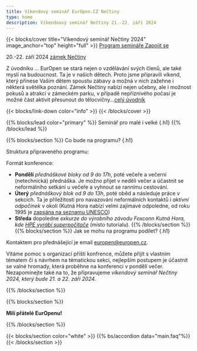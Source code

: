 ```yaml
---
title: Víkendový seminář EurOpen.CZ Nečtiny
type: home
description: Víkendnový seminář Nečtiny 21.-22. září 2024
---
```


{{< blocks/cover title="Víkendový seminář Nečtiny 2024" image_anchor="top" height="full" >}}
<a class="btn btn-lg btn-primary me-3 mb-4" href="#td-block-2">
  Program semináře
</a>
<a class="btn btn-lg btn-secondary me-3 mb-4" href="#td-block-3">
  Zapojit se
</a>
<p class="lead mt-3 mb-3 fw-bold">
20.-22. září 2024 <a href="https://www.zameknectiny.cz/">zámek Nečtiny</a>
</p>
<p class="lead mt-3 mb-3">Z úvodníku ... EurOpen se stará nejen o vzdělávání svých členů, ale také myslí na budoucnost. Ta je v našich
dětech. Proto jsme připravili víkend, který přinese Vašim dětem spoustu zábavy a možná v nich
zažehne i některá světélka poznání. Zámek Nečtiny nabízí nejen učebny, ale i možnost pokusů a
atrakcí v zámeckém parku, v případě nepříznivého počasí je možné část aktivit přesunout do
tělocvičny...<a href="#td-block-4">celý úvodník</a> </p>

{{< blocks/link-down color="info" >}}
{{< /blocks/cover >}}

{{% blocks/lead color="primary" %}}
Seminář pro malé i velké
{.h1}
{{% /blocks/lead %}}


{{% blocks/section %}}
Co bude na programu?
{.h1}


<!--<a class="btn btn-lg btn-primary me-3 mb-4" href="https://europen.zcu.cz/Anot/56/56poz.pdf">
  Pozvánka (PDF)
</a>
<a class="btn btn-lg btn-primary me-3 mb-4" href="https://form.simpleshop.cz/8ozyW/">
  Přihlásit se
</a>-->

Struktura připraveného programu:

Formát konference:
- **Pondělí** *přednáškové bloky od 9 do 17h*, poté večeře a večerní (netechnická) přednáška. Je možno přijet v neděli večer a účastnit se neformálního setkání u večeře a vyhnout se rannímu cestování.
- **Úterý** *přednáškový blok od 9 do 13h*, poté oběd a následuje práce v sekcích. Ta je příležitostí pro navazování neformálních kontaktů i *aktivní odpočinek* v okolí (Kutná Hora nabízí velmi zajímavé odpoledne, od roku 1995 je [zapsána na seznamu UNESCO](https://www.unesco-czech.cz/kutna-hora/predstaveni/))
- **Středa** dopoledne *exkurze do výrobního závodu Foxconn Kutná Hora, kde [HPE vyrábí superpočítače](https://www.hpe.com/us/en/newsroom/press-release/2022/05/hewlett-packard-enterprise-strengthens-europes-supercomputer-supply-chain-with-new-factory-in-czech-republic.html)* (místo tutorialu).
{{% /blocks/section %}}
{{% blocks/section %}}
Jak se mohu na programu podílet?
{.h1}

Kontaktem pro přednášející je email europen@europen.cz.

Vítáme pomoc s organizací příští konfrence, můžete přijít s vlastním tématem či s návrhem na tématickou sekci, nejlepším postupem je účastnit se valné hromady, která proběhne na konferenci v pondělí večer. Nezapomínejte také na to, že připravujeme *víkendový seminář Nečtiny 2024, který bude 21. a 22. září 2024*.


{{% /blocks/section %}}

<!-- your comment text Nested shortcodes with % notation interpret indentation - pre/code block shows up here  -->
<!-- https://github.com/gohugoio/hugo/issues/11272  -->
{{% blocks/section %}}

**Milí přátelé EurOpenu!**

{{% /blocks/section %}}

{{< blocks/section color="white" >}}
{{% bs/accordion data="main.faq"%}}
{{< /blocks/section >}}
